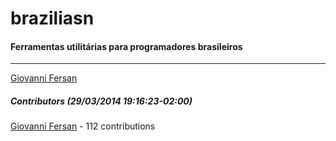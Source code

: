 # braziliasn
#### Ferramentas utilitárias para programadores brasileiros
---
[Giovanni Fersan](mailto:thefersan@gmail.com)  

##### Contributors (29/03/2014 19:16:23-02:00) 
  [Giovanni Fersan](https://github.com/thefersan) - 112 contributions
